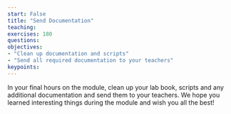 ```yaml
---
start: False
title: "Send Documentation"
teaching: 
exercises: 180
questions:
objectives:
- "Clean up documentation and scripts"
- "Send all required documentation to your teachers"
keypoints:
---
```


In your final hours on the module, clean up your lab book, scripts and any additional documentation and send them to your teachers. 
We hope you learned interesting things during the module and wish you all the best!
